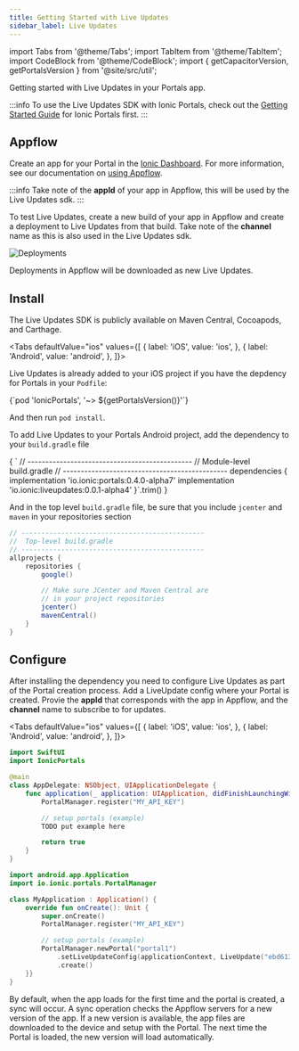 ```yaml
---
title: Getting Started with Live Updates
sidebar_label: Live Updates
---
```


import Tabs from '@theme/Tabs';
import TabItem from '@theme/TabItem';
import CodeBlock from '@theme/CodeBlock';
import { getCapacitorVersion, getPortalsVersion } from '@site/src/util';

Getting started with Live Updates in your Portals app.

:::info
To use the Live Updates SDK with Ionic Portals, check out the [Getting Started Guide](./guide) for Ionic Portals first. 
:::

## Appflow

Create an app for your Portal in the [Ionic Dashboard](https://dashboard.ionicframework.com). For more information, see our documentation on [using Appflow](https://ionic.io/docs/appflow/quickstart/connect).

:::info
Take note of the **appId** of your app in Appflow, this will be used by the Live Updates sdk.
:::

To test Live Updates, create a new build of your app in Appflow and create a deployment to Live Updates from that build. Take note of the **channel** name as this is also used in the Live Updates sdk.

![Deployments](https://i.imgur.com/73detdm.png)

Deployments in Appflow will be downloaded as new Live Updates.

## Install

The Live Updates SDK is publicly available on Maven Central, Cocoapods, and Carthage.

<Tabs
defaultValue="ios"
values={[
{ label: 'iOS', value: 'ios', },
{ label: 'Android', value: 'android', },
]}>
<TabItem value="ios">

Live Updates is already added to your iOS project if you have the depdency for Portals in your `Podfile`:

<CodeBlock className="language-ruby" title="Podfile">
{`pod 'IonicPortals', '~> ${getPortalsVersion()}'`}
</CodeBlock>

And then run `pod install`.

</TabItem>
<TabItem value="android">

To add Live Updates to your Portals Android project, add the dependency to your `build.gradle` file

<CodeBlock className="language-groovy" title="build.gradle">
{
`
// ----------------------------------------------
//  Module-level build.gradle
// ----------------------------------------------
dependencies {
    implementation 'io.ionic:portals:0.4.0-alpha7'
    implementation 'io.ionic:liveupdates:0.0.1-alpha4'
}`.trim()
}
</CodeBlock>

And in the top level `build.gradle` file, be sure that you include `jcenter` and `maven` in your repositories section

```groovy title=build.gradle
// ----------------------------------------------
//  Top-level build.gradle
// ----------------------------------------------
allprojects {
    repositories {
        google()

        // Make sure JCenter and Maven Central are
        // in your project repositories
        jcenter()
        mavenCentral()
    }
}
```

</TabItem>

</Tabs>

## Configure

After installing the dependency you need to configure Live Updates as part of the Portal creation process. Add a LiveUpdate config where your Portal is created. Provie the **appId** that corresponds with the app in Appflow, and the **channel** name to subscribe to for updates. 

<Tabs
defaultValue="ios"
values={[
{ label: 'iOS', value: 'ios', },
{ label: 'Android', value: 'android', },
]}>
<TabItem value="ios">

```swift title=AppDelegate.swift
import SwiftUI
import IonicPortals

@main
class AppDelegate: NSObject, UIApplicationDelegate {
    func application(_ application: UIApplication, didFinishLaunchingWithOptions launchOptions: [UIApplication.LaunchOptionsKey : Any]? = nil) -> Bool {
        PortalManager.register("MY_API_KEY")

        // setup portals (example)
        TODO put example here

        return true
    }
}
```

</TabItem>
<TabItem value="android">

```kotlin title=MyApplication.kt
import android.app.Application
import io.ionic.portals.PortalManager

class MyApplication : Application() {
    override fun onCreate(): Unit {
        super.onCreate()
        PortalManager.register("MY_API_KEY")

        // setup portals (example)
        PortalManager.newPortal("portal1")
            .setLiveUpdateConfig(applicationContext, LiveUpdate("ebd6138b", "production"))
            .create()
    }}
}
```

</TabItem>
</Tabs>

By default, when the app loads for the first time and the portal is created, a sync will occur. A sync operation checks the Appflow servers for a new version of the app. If a new version is available, the app files are downloaded to the device and setup with the Portal. The next time the Portal is loaded, the new version will load automatically.
